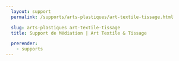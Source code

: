 ```yaml
---
  layout: support
  permalink: /supports/arts-plastiques/art-textile-tissage.html

  slug: arts-plastiques art-textile-tissage
  title: Support de Médiation | Art Textile & Tissage

  prerender:
    - supports
---
```

